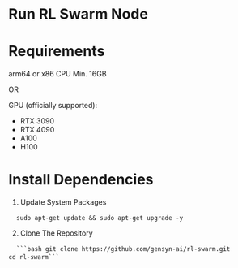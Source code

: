 # Run RL Swarm Node

# Requirements
arm64 or x86 CPU Min. 16GB

OR

GPU (officially supported):
- RTX 3090
- RTX 4090
- A100
- H100

# Install Dependencies
1. Update System Packages
<pre> <code> sudo apt-get update && sudo apt-get upgrade -y </code> </pre>

2. Clone The Repository
<pre> <code> ```bash git clone https://github.com/gensyn-ai/rl-swarm.git
cd rl-swarm``` </code> </pre>

